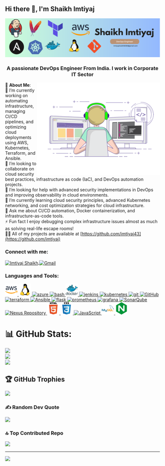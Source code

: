 ## Hi there 👋, I'm Shaikh Imtiyaj
<div align="center"> <img src="https://github.com/imtiyaj43/imtiyaj43/blob/main/LinkedIn%20Banner.png"> </div>

<h3 align="center">A passionate DevOps Engineer From India. I work in Corporate IT Sector </h3>
<img align="right" alt="Coding" width="400" src="https://raw.githubusercontent.com/devSouvik/devSouvik/master/gif3.gif">

💫 **About Me**: <br>
🔭 I’m currently working on automating infrastructure, managing CI/CD pipelines, and optimizing cloud deployments using AWS, Kubernetes, Terraform, and Ansible.<br>👯 I’m looking to collaborate on cloud security best practices, infrastructure as code (IaC), and DevOps automation projects.<br>🤝 I’m looking for help with advanced security implementations in DevOps and improving observability in cloud environments.<br>🌱 I’m currently learning cloud security principles, advanced Kubernetes networking, and cost optimization strategies for cloud infrastructure.<br>💬 Ask me about CI/CD automation, Docker containerization, and infrastructure-as-code tools.<br>⚡ Fun fact I enjoy debugging complex infrastructure issues almost as much as solving real-life escape rooms! <br> 👨‍💻 All of my projects are available at [https://github.com/imtiyaj43](https://github.com/imtiyaj)

<h3 align="left">Connect with me:</h3>
<p align="left">
  <a href="https://www.linkedin.com/in/imtiyajshaikh" target="blank"> 
    <img align="center" src="https://raw.githubusercontent.com/rahuldkjain/github-profile-readme-generator/master/src/images/icons/Social/linked-in-alt.svg" alt="Imtiyaj Shaikh" height="30" width="40" />
  </a>

  <a href="mailto:imtiyajshaikh6083@gmail.com" target="blank">
    <img align="center" src="https://upload.wikimedia.org/wikipedia/commons/7/7e/Gmail_icon_%282020%29.svg" alt="Gmail" height="30" width="40" />
  </a>
</p>

<h3 align="left">Languages and Tools:</h3>
<p align="left"> 
  <a href="https://aws.amazon.com" target="_blank" rel="noreferrer">
    <img src="https://raw.githubusercontent.com/devicons/devicon/master/icons/amazonwebservices/amazonwebservices-original-wordmark.svg" alt="aws" width="40" height="40"/> 
  </a> 
  <a href="https://www.linux.org/" target="_blank" rel="noreferrer"> 
    <img src="https://raw.githubusercontent.com/devicons/devicon/master/icons/linux/linux-original.svg" alt="linux" width="40" height="40"/> 
  </a>
  <a href="https://azure.microsoft.com/en-in/" target="_blank" rel="noreferrer"> 
    <img src="https://www.vectorlogo.zone/logos/microsoft_azure/microsoft_azure-icon.svg" alt="azure" width="40" height="40"/> 
  </a> 
  <a href="https://www.gnu.org/software/bash/" target="_blank" rel="noreferrer"> 
  <img src="https://upload.wikimedia.org/wikipedia/commons/8/82/Gnu-bash-logo.svg" alt="bash" width="40" height="40"/> 
  </a> 
  <a href="https://www.docker.com/" target="_blank" rel="noreferrer"> 
    <img src="https://raw.githubusercontent.com/devicons/devicon/master/icons/docker/docker-original-wordmark.svg" alt="docker" width="40" height="40"/> 
  </a> 
  <a href="https://www.jenkins.io" target="_blank" rel="noreferrer"> 
    <img src="https://www.vectorlogo.zone/logos/jenkins/jenkins-icon.svg" alt="jenkins" width="40" height="40"/> 
  </a> 
  <a href="https://kubernetes.io" target="_blank" rel="noreferrer"> 
    <img src="https://www.vectorlogo.zone/logos/kubernetes/kubernetes-icon.svg" alt="kubernetes" width="40" height="40"/> 
  </a> 
  <a href="https://git-scm.com/" target="_blank" rel="noreferrer"> 
    <img src="https://www.vectorlogo.zone/logos/git-scm/git-scm-icon.svg" alt="git" width="40" height="40"/> 
  </a> 
  <a href="https://github.com/" target="_blank" rel="noreferrer"> 
    <img src="https://www.vectorlogo.zone/logos/github/github-tile.svg" alt="GitHub" width="40" height="40"/> 
  </a> 
  <a href="https://developer.hashicorp.com/terraform" target="_blank" rel="noreferrer"> 
    <img src="https://www.vectorlogo.zone/logos/terraformio/terraformio-ar21~bgwhite.svg" alt="terraform" width="40" height="40"/> 
  </a> 
   <a href="https://docs.ansible.com/ansible/latest/getting_started/index.html" target="_blank" rel="noreferrer"> 
    <img src="https://upload.wikimedia.org/wikipedia/commons/2/24/Ansible_logo.svg" alt="Ansible" width="40" height="40"/> 
</a>

  <a href="https://flask.palletsprojects.com/" target="_blank" rel="noreferrer"> 
    <img src="https://www.vectorlogo.zone/logos/palletsprojects_flask/palletsprojects_flask-ar21.svg" alt="flask" width="40" height="40"/> 
  </a> 
  <a href="https://prometheus.io/" target="_blank" rel="noreferrer"> 
    <img src="https://www.vectorlogo.zone/logos/prometheusio/prometheusio-icon.svg" alt="prometheus" width="40" height="40"/> 
  </a>
  <a href="https://grafana.com" target="_blank" rel="noreferrer"> 
    <img src="https://www.vectorlogo.zone/logos/grafana/grafana-icon.svg" alt="grafana" width="40" height="40"/> 
  </a>  
  <a href="https://www.sonarqube.org/" target="_blank" rel="noreferrer"> 
    <img src="![image](https://github.com/user-attachments/assets/cfaa5015-531c-43e4-8cc0-dacb7b76a8a9)" alt="SonarQube" width="40" height="40"/> 
</a>
<a href="https://www.sonatype.com/products/nexus-repository" target="_blank" rel="noreferrer"> 
    <img src="https://www.vectorlogo.zone/logos/sonatype/sonatype-icon.svg" alt="Nexus Repository" width="40" height="40"/> 
</a>

  <a href="https://www.w3.org/html/" target="_blank" rel="noreferrer"> 
    <img src="https://raw.githubusercontent.com/devicons/devicon/master/icons/html5/html5-original-wordmark.svg" alt="html5" width="40" height="40"/> 
  </a> 
  <a href="https://www.w3schools.com/css/" target="_blank" rel="noreferrer"> 
    <img src="https://raw.githubusercontent.com/devicons/devicon/master/icons/css3/css3-original-wordmark.svg" alt="css3" width="40" height="40"/> 
  </a>
  <a href="https://www.w3schools.com/js/" target="_blank" rel="noreferrer"> 
    <img src="https://upload.wikimedia.org/wikipedia/commons/6/6a/JavaScript-logo.png" alt="JavaScript" width="40" height="40"/> 
</a>

  <a href="https://www.mysql.com/" target="_blank" rel="noreferrer"> 
    <img src="https://raw.githubusercontent.com/devicons/devicon/master/icons/mysql/mysql-original-wordmark.svg" alt="mysql" width="40" height="40"/> 
  </a> 
  <a href="https://www.nginx.com" target="_blank" rel="noreferrer"> 
    <img src="https://raw.githubusercontent.com/devicons/devicon/master/icons/nginx/nginx-original.svg" alt="nginx" width="40" height="40"/> 
  </a> 
</p>


# 📊 GitHub Stats:
![](https://github-readme-stats.vercel.app/api?username=imtiyaj43&theme=radical&hide_border=false&include_all_commits=true&count_private=false)<br/>
![](https://nirzak-streak-stats.vercel.app/?user=imtiyaj43&theme=radical&hide_border=false)<br/>
![](https://github-readme-stats.vercel.app/api/top-langs/?username=imtiyaj43&theme=radical&hide_border=false&include_all_commits=true&count_private=false&layout=compact)

## 🏆 GitHub Trophies
![](https://github-profile-trophy.vercel.app/?username=imtiyaj43&theme=radical&no-frame=false&no-bg=true&margin-w=4)

### ✍️ Random Dev Quote
![](https://quotes-github-readme.vercel.app/api?type=horizontal&theme=radical)

### 🔝 Top Contributed Repo
![](https://github-contributor-stats.vercel.app/api?username=imtiyaj43&limit=5&theme=dark&combine_all_yearly_contributions=true)

---
[![](https://visitcount.itsvg.in/api?id=imtiyaj43&icon=0&color=0)](https://visitcount.itsvg.in)
